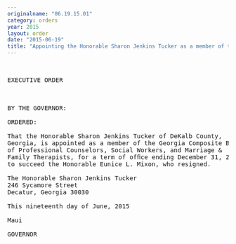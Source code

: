 ```yaml
---
originalname: "06.19.15.01"
category: orders
year: 2015
layout: order
date: "2015-06-19"
title: "Appointing the Honorable Sharon Jenkins Tucker as a member of the Georgia Composite Board of Professional Counselors, Social Workers, and Marriage & Family Therapists"
---
```

<pre>
 

EXECUTIVE ORDER

 

BY THE GOVERNOR:

ORDERED:

That the Honorable Sharon Jenkins Tucker of DeKalb County,
Georgia, is appointed as a member of the Georgia Composite Board
of Professional Counselors, Social Workers, and Marriage &
Family Therapists, for a term of ofﬁce ending December 31, 2015,
to succeed the Honorable Eunice L. Mixon, who resigned.

The Honorable Sharon Jenkins Tucker
246 Sycamore Street
Decatur, Georgia 30030

This nineteenth day of June, 2015

Maui

GOVERNOR

 

 

</pre>
